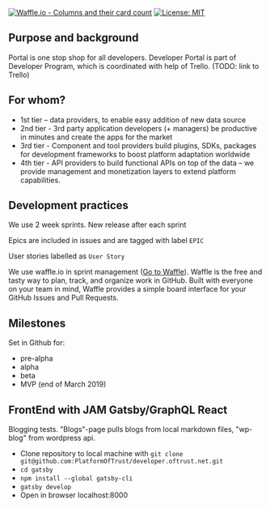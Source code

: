 
[![Waffle.io - Columns and their card count](https://badge.waffle.io/PlatformOfTrust/developer.oftrust.net.svg?columns=all)](https://waffle.io/PlatformOfTrust/developer.oftrust.net)  [![License: MIT](https://img.shields.io/badge/License-MIT-yellow.svg)](https://opensource.org/licenses/MIT)


## Purpose and background
Portal is one stop shop for all developers. Developer Portal is part of Developer Program, which is coordinated with help of Trello. (TODO: link to Trello)

## For whom? 

* 1st tier – data providers, to enable easy addition of new data source
* 2nd tier - 3rd party application developers (+ managers) be productive in minutes and create the apps for the market
* 3rd tier - Component and tool providers build plugins, SDKs, packages for development frameworks to boost platform adaptation worldwide
* 4th tier - API providers to build functional APIs on top of the data – we provide management and monetization layers to extend platform capabilities. 

## Development practices

We use 2 week sprints. New release after each sprint

Epics are included in issues and are tagged with label ``EPIC``

User stories labelled as ``User Story`` 

We use waffle.io in sprint management ([Go to Waffle](https://waffle.io/PlatformOfTrust/developer.oftrust.net)). Waffle is the free and tasty way to plan, track, and organize work in GitHub. Built with everyone on your team in mind, Waffle provides a simple board interface for your GitHub Issues and Pull Requests. 

## Milestones 

Set in Github for: 
* pre-alpha
* alpha
* beta
* MVP (end of March 2019)

## FrontEnd with JAM Gatsby/GraphQL React 

Blogging tests. "Blogs"-page pulls blogs from local markdown files, "wp-blog" from wordpress api.
* Clone repository to local machine with ``git clone git@github.com:PlatformOfTrust/developer.oftrust.net.git``
* ``cd gatsby``
* ``npm install --global gatsby-cli``
* ``gatsby develop``
* Open in browser localhost:8000


